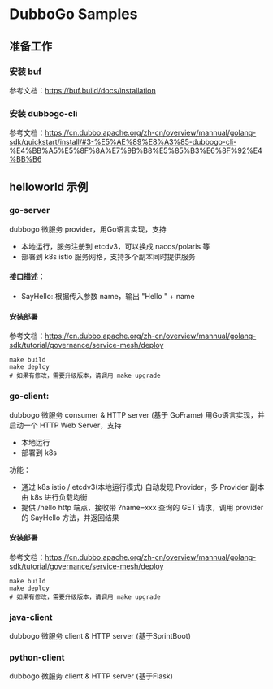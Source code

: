 # DubboGo Samples 

## 准备工作

### 安装 buf
参考文档：https://buf.build/docs/installation

### 安装 dubbogo-cli
参考文档：https://cn.dubbo.apache.org/zh-cn/overview/mannual/golang-sdk/quickstart/install/#3-%E5%AE%89%E8%A3%85-dubbogo-cli-%E4%BB%A5%E5%8F%8A%E7%9B%B8%E5%85%B3%E6%8F%92%E4%BB%B6

## helloworld 示例
### go-server
dubbogo 微服务 provider，用Go语言实现，支持
- 本地运行，服务注册到 etcdv3，可以换成 nacos/polaris 等
- 部署到 k8s istio 服务网格，支持多个副本同时提供服务

#### 接口描述：
- SayHello: 根据传入参数 name，输出 "Hello " + name 

#### 安装部署
参考文档：https://cn.dubbo.apache.org/zh-cn/overview/mannual/golang-sdk/tutorial/governance/service-mesh/deploy
```shell
make build
make deploy
# 如果有修改，需要升级版本，请调用 make upgrade
```

### go-client: 
dubbogo 微服务 consumer & HTTP server (基于 GoFrame)
用Go语言实现，并启动一个 HTTP Web Server，支持
- 本地运行
- 部署到 k8s

功能：
- 通过 k8s istio / etcdv3(本地运行模式) 自动发现 Provider，多 Provider 副本由 k8s 进行负载均衡
- 提供 /hello http 端点，接收带 ?name=xxx 查询的 GET 请求，调用 provider 的 SayHello 方法，并返回结果 
#### 安装部署
参考文档：https://cn.dubbo.apache.org/zh-cn/overview/mannual/golang-sdk/tutorial/governance/service-mesh/deploy

```shell
make build
make deploy
# 如果有修改，需要升级版本，请调用 make upgrade
```

### java-client
dubbogo 微服务 client & HTTP server (基于SprintBoot)

### python-client
dubbogo 微服务 client & HTTP server (基于Flask)
